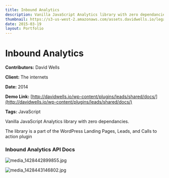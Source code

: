 ```yaml
---
title: Inbound Analytics
description: Vanilla JavaScript Analytics library with zero dependancies
thumbnail: https://s3-us-west-2.amazonaws.com/assets.davidwells.io/legacy/2015/04/1428443381_media_1428442899855.jpg
date: 2015-03-19
layout: Portfolio
---
```


# Inbound Analytics

**Contributors:** David Wells

**Client:** The internets

**Date:** 2014

**Demo Link:** [http://davidwells.io/wp-content/plugins/leads/shared/docs/](http://davidwells.io/wp-content/plugins/leads/shared/docs/)

**Tags:** JavaScript

Vanilla JavaScript Analytics library with zero dependancies.

The library is a part of the WordPress Landing Pages, Leads, and Calls to action plugin

### Inbound Analytics API Docs

![](https://s3-us-west-2.amazonaws.com/assets.davidwells.io/work/inbound-analytics-media_1428442899855.jpg "media_1428442899855.jpg")

![](https://s3-us-west-2.amazonaws.com/assets.davidwells.io/work/inbound-analytics-media_1428443146802.jpg "media_1428443146802.jpg")
